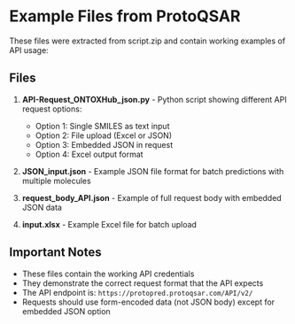 # Example Files from ProtoQSAR

These files were extracted from script.zip and contain working examples of API usage:

## Files

1. **API-Request_ONTOXHub_json.py** - Python script showing different API request options:
   - Option 1: Single SMILES as text input
   - Option 2: File upload (Excel or JSON)
   - Option 3: Embedded JSON in request
   - Option 4: Excel output format

2. **JSON_input.json** - Example JSON file format for batch predictions with multiple molecules

3. **request_body_API.json** - Example of full request body with embedded JSON data

4. **input.xlsx** - Example Excel file for batch upload

## Important Notes

- These files contain the working API credentials
- They demonstrate the correct request format that the API expects
- The API endpoint is: `https://protopred.protoqsar.com/API/v2/`
- Requests should use form-encoded data (not JSON body) except for embedded JSON option
